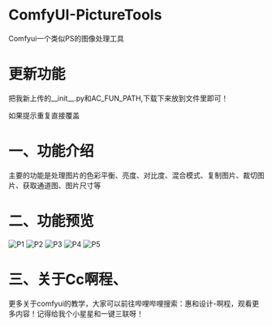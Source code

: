 # ComfyUI-PictureTools
Comfyui一个类似PS的图像处理工具
# 更新功能
把我新上传的__init__.py和AC_FUN_PATH,下载下来放到文件里即可！

如果提示重复直接覆盖
# 一、功能介绍
主要的功能是处理图片的色彩平衡、亮度、对比度、混合模式、复制图片、裁切图片、获取通道图、图片尺寸等

# 二、功能预览
![P1](https://github.com/A719689614/ComfyUI-PictureTools/assets/142242136/24e77cf8-51fb-4517-8afd-3947a62ffa12)
![P2](https://github.com/A719689614/ComfyUI-PictureTools/assets/142242136/1c25d8bc-c8c4-4c40-ab09-cab92355cec8)
![P3](https://github.com/A719689614/ComfyUI-PictureTools/assets/142242136/bf320399-42d0-4cb4-85fd-875f5dfff869)
![P4](https://github.com/A719689614/ComfyUI-PictureTools/assets/142242136/286f8b9a-d9be-4c7b-968f-abed7b14cb7c)
![P5](https://github.com/A719689614/ComfyUI-PictureTools/assets/142242136/da32e47c-29a9-49f6-8929-290ec0e2691b)
# 三、关于Cc啊程、
更多关于comfyui的教学，大家可以前往哔哩哔哩搜索：惠和设计-啊程，观看更多内容！记得给我个小星星和一键三联呀！
